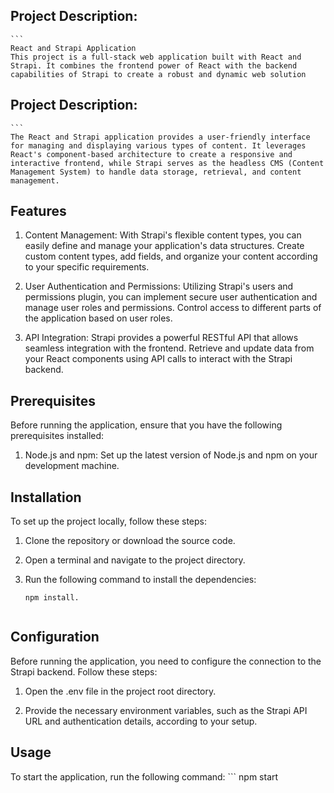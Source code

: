 ## Project Description: 
    ```
    React and Strapi Application
    This project is a full-stack web application built with React and Strapi. It combines the frontend power of React with the backend capabilities of Strapi to create a robust and dynamic web solution

## Project Description: 
    ```
    The React and Strapi application provides a user-friendly interface for managing and displaying various types of content. It leverages React's component-based architecture to create a responsive and interactive frontend, while Strapi serves as the headless CMS (Content Management System) to handle data storage, retrieval, and content management.

## Features

1. Content Management: With Strapi's flexible content types, you can easily define and manage your application's data structures. Create custom content types, add fields, and organize your content according to your specific requirements.

2. User Authentication and Permissions: Utilizing Strapi's users and permissions plugin, you can implement secure user authentication and manage user roles and permissions. Control access to different parts of the application based on user roles.

3. API Integration: Strapi provides a powerful RESTful API that allows seamless integration with the frontend. Retrieve and update data from your React components using API calls to interact with the Strapi backend.


## Prerequisites

Before running the application, ensure that you have the following prerequisites installed:
1. Node.js and npm: Set up the latest version of Node.js and npm on your development machine.

## Installation

To set up the project locally, follow these steps:

1. Clone the repository or download the source code.

2. Open a terminal and navigate to the project directory.

3. Run the following command to install the dependencies:
    ```
    npm install.


## Configuration

Before running the application, you need to configure the connection to the Strapi backend. Follow these steps:

1. Open the .env file in the project root directory.

2. Provide the necessary environment variables, such as the Strapi API URL and authentication details, according to your setup.


## Usage
To start the application, run the following command:
    ```
    npm start
